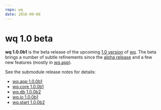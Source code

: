 ```yaml
---
repo: wq
date: 2016-09-08
---
```


# wq 1.0 beta

**wq 1.0.0b1** is the beta release of the upcoming [1.0 version](https://github.com/wq/wq/issues/22) of [wq](../index.md).  The beta brings a number of subtle refinements since the [alpha release](./wq-1.0.0a1.md) and a few new features (mostly in [wq.app](./wq.app-1.0.0b1.md)).

See the submodule release notes for details:
- [wq.app 1.0.0b1](./wq.app-1.0.0b1.md)
- [wq.core 1.0.0b1](./wq.core-1.0.0b1.md)
- [wq.db 1.0.0b2](./wq.db-1.0.0b2.md)
- [wq.io 1.0.0b1](./itertable-1.0.0b1.md)
- [wq.start 1.0.0b2](./wq.start-1.0.0b2.md)
